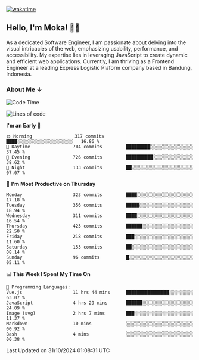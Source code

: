 [![wakatime](https://wakatime.com/badge/user/af9abd23-dba3-4dbe-973c-b045a9417a55.svg?style=social)](https://wakatime.com/@af9abd23-dba3-4dbe-973c-b045a9417a55)
## Hello, I'm Moka! 👋🏼


As a dedicated Software Engineer, I am passionate about delving into the visual intricacies of the web, emphasizing usability, performance, and accessibility. My expertise lies in leveraging JavaScript to create dynamic and efficient web applications. Currently, I am thriving as a Frontend Engineer at a leading Express Logistic Plaform company based in Bandung, Indonesia.

### About Me ↓

<!--START_SECTION:waka-->
![Code Time](http://img.shields.io/badge/Code%20Time-11%2C188%20hrs%2040%20mins-blue)

![Lines of code](https://img.shields.io/badge/From%20Hello%20World%20I%27ve%20Written-4.0%20million%20lines%20of%20code-blue)

**I'm an Early 🐤** 

```text
🌞 Morning                317 commits         ████░░░░░░░░░░░░░░░░░░░░░   16.86 % 
🌆 Daytime                704 commits         █████████░░░░░░░░░░░░░░░░   37.45 % 
🌃 Evening                726 commits         ██████████░░░░░░░░░░░░░░░   38.62 % 
🌙 Night                  133 commits         ██░░░░░░░░░░░░░░░░░░░░░░░   07.07 % 
```
📅 **I'm Most Productive on Thursday** 

```text
Monday                   323 commits         ████░░░░░░░░░░░░░░░░░░░░░   17.18 % 
Tuesday                  356 commits         █████░░░░░░░░░░░░░░░░░░░░   18.94 % 
Wednesday                311 commits         ████░░░░░░░░░░░░░░░░░░░░░   16.54 % 
Thursday                 423 commits         ██████░░░░░░░░░░░░░░░░░░░   22.50 % 
Friday                   218 commits         ███░░░░░░░░░░░░░░░░░░░░░░   11.60 % 
Saturday                 153 commits         ██░░░░░░░░░░░░░░░░░░░░░░░   08.14 % 
Sunday                   96 commits          █░░░░░░░░░░░░░░░░░░░░░░░░   05.11 % 
```


📊 **This Week I Spent My Time On** 

```text
💬 Programming Languages: 
Vue.js                   11 hrs 44 mins      ████████████████░░░░░░░░░   63.07 % 
JavaScript               4 hrs 29 mins       ██████░░░░░░░░░░░░░░░░░░░   24.09 % 
Image (svg)              2 hrs 7 mins        ███░░░░░░░░░░░░░░░░░░░░░░   11.37 % 
Markdown                 10 mins             ░░░░░░░░░░░░░░░░░░░░░░░░░   00.92 % 
Bash                     4 mins              ░░░░░░░░░░░░░░░░░░░░░░░░░   00.38 % 
```


 Last Updated on 31/10/2024 01:08:31 UTC
<!--END_SECTION:waka-->

